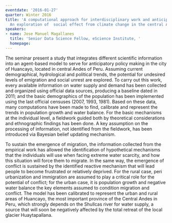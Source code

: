 ```yaml
---
eventdate: '2016-01-27'
quarter: Winter 2016
title: 'A computational approach for interdisciplinary work and anticipatory policy-making:
  An exploration of  social effect from climate change in the central Andes'
speakers:
- name: Jose Manuel Magallanes
  title: 'Senior Data Science Fellow, eScience Institute, '
  homepage:
---
```

The seminar present a study that integrates different scientific information into an agent-based model to serve for anticipatory policy making in the city of Huancayo, located in  central Andes of Peru. Assuming current demographical, hydrological and political  trends, the potential for undesired levels of emigration and social unrest are explored. To carry out this work, every available information on water supply and demand has been collected and organized using official data sources, producing a baseline dated in 2011; and the basic demographics of the population has been implemented using the last official censuses (2007, 1993, 1981). Based on these data, many computations have been made to find, calibrate and represent the trends in population growth and water balance. For the basic mechanisms at the individual level, a fieldwork guided both by theoretical considerations and ethnographic findings has been done. A key assumption on the processing of information, not identified from the fieldwork, has been introduced via Bayesian belief updating mechanism.

To sustain the emergence of migration, the information collected from the empirical work has allowed the identification of  hypothetical mechanisms that the individuals will use when facing extreme water scarcity, and how this situation will force them to migrate. In the same way, the emergence of conflict is sustained by the identified reactive mechanism that will lead people to become frustrated or relatively deprived. For the rural case, peri urbanization and immigration are assumed to play a critical role for the potential of conflict; for the urban case, it is population growth and negative water balance the key elements assumed to condition migration and conflict. The model has been calibrated to represent the urban and rural areas of Huancayo, the most important province of the Central Andes in Peru, which strongly depends on the Shullcas river for water supply, a source that will soon be negatively affected by the total retreat of the local glacier Huaytapallana.